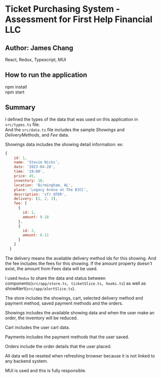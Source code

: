 # Ticket Purchasing System - Assessment for First Help Financial LLC

## Author: James Chang

React, Redux, Typescript, MUI

## How to run the application 
npm install <br />
npm start

## Summary
I defined the types of the data that was used on this application in `src/types.ts` file. <br />
And the `src/data.ts` file includes the sample <i>Showings</i> and <i>DeliveryMethods</i>, and <i>Fee</i> data.

Showings data includes the showing detail information:
ex:
```javascript
{
    id: 1,
    name: 'Stevie Nicks',
    date: '2023-04-20',
    time: '19:00',
    price: 45,
    inventory: 10,
    location: 'Birmingham, AL',
    place: 'Legacy Arena at The BJCC',
    description: 'xfr XFER',
    delivery: [1, 2, 3],
    fee: [
      {
        id: 1,
        amount: 0.18
      },
      {
        id: 2,
        amount: 0.11
      }
    ]
  }
```
The delivery means the available delivery method ids for this showing. 
And the fee includes the fees for this showing. If the amount property doesn't exist, the amount from Fees data will be used.

I used `Redux` to share the data and status between components(`src/app/store.ts, ticketSlice.ts, hooks.ts`) as well as showAlert(`src/app/alertSlice.ts`).

The store includes the showings, cart, selected delivery method and payment method, saved payment methods and the orders.

Showings includes the available showing data and when the user make an order, the inventory will be reduced.

Cart includes the user cart data.

Payments includes the payment methods that the user saved.

Orders include the order details that the user placed.

All data will be reseted when refreshing browser because it is not linked to any backend system.

MUI is used and this is fully responsible.



